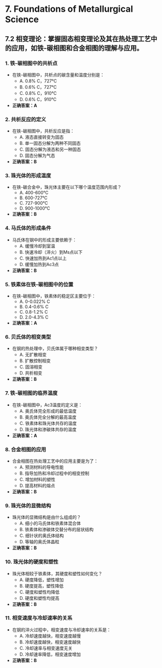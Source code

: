 # 7. **Foundations of Metallurgical Science**
## 7.2 **相变理论**：掌握固态相变理论及其在热处理工艺中的应用，如铁-碳相图和合金相图的理解与应用。
### 1. **铁-碳相图中的共析点**
   - 在铁-碳相图中，共析点的碳含量和温度分别是：
     - A. 0.8% C，727°C
     - B. 0.6% C，727°C
     - C. 0.8% C，910°C
     - D. 0.6% C，910°C
   - **正确答案：A**

### 2. **共析反应的定义**
   - 在铁-碳相图中，共析反应是指：
     - A. 液态直接转变为固态
     - B. 单一固态分解为两种不同固态
     - C. 固态分解为液态和另一种固态
     - D. 固态分解为气态
   - **正确答案：B**

### 3. **珠光体的形成温度**
   - 在铁-碳合金中，珠光体主要在以下哪个温度范围内形成？
     - A. 400-600°C
     - B. 600-727°C
     - C. 727-900°C
     - D. 900-1000°C
   - **正确答案：B**

### 4. **马氏体的形成条件**
   - 马氏体在钢中的形成主要依赖于：
     - A. 缓慢冷却到室温
     - B. 快速冷却（淬火）到Ms点以下
     - C. 快速加热到Ac1点以上
     - D. 缓慢加热到Ac3点
   - **正确答案：B**

### 5. **铁素体在铁-碳相图中的位置**
   - 在铁-碳相图中，铁素体的稳定区主要位于：
     - A. 0-0.022% C
     - B. 0.4-0.6% C
     - C. 0.8-1.2% C
     - D. 2.0-4.3% C
   - **正确答案：A**

### 6. **贝氏体的相变类型**
   - 在钢的热处理中，贝氏体属于哪种相变类型？
     - A. 无扩散相变
     - B. 扩散控制相变
     - C. 固溶相变
     - D. 共析相变
   - **正确答案：B**

### 7. **铁-碳相图的临界温度**
   - 在铁-碳相图中，Ac3温度的定义是：
     - A. 奥氏体完全形成的最低温度
     - B. 奥氏体完全分解的最高温度
     - C. 铁素体和珠光体共存的温度
     - D. 珠光体和渗碳体共存的温度
   - **正确答案：A**

### 8. **合金相图的应用**
   - 合金相图在热处理工艺中的应用主要是为了：
     - A. 预测材料的导电性能
     - B. 指导加热和冷却过程中的相变控制
     - C. 增加材料的塑性
     - D. 提高材料的熔点
   - **正确答案：B**

### 9. **珠光体的显微结构**
   - 珠光体的显微结构是由什么组成的？
     - A. 细小的马氏体和铁素体混合体
     - B. 铁素体和渗碳体交替分布的层状结构
     - C. 细针状的奥氏体结构
     - D. 等轴的奥氏体晶粒
   - **正确答案：B**

### 10. **珠光体的硬度和塑性**
   - 珠光体相较于铁素体，其硬度和塑性如何变化？
     - A. 硬度降低，塑性增加
     - B. 硬度提高，塑性降低
     - C. 硬度和塑性均降低
     - D. 硬度和塑性均提高
   - **正确答案：B**


### 11. **相变速度与冷却速率的关系**
   - 在钢的淬火过程中，相变速度与冷却速率的关系是：
     - A. 冷却速度越快，相变速度越慢
     - B. 冷却速度越快，相变速度越快
     - C. 冷却速率与相变速度无关
     - D. 冷却速率降低，相变速度增加
   - **正确答案：B**
